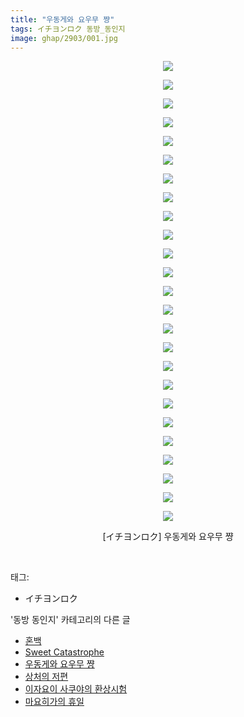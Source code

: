 ```yaml
---
title: "우동게와 요우무 쨩"
tags: イチヨンロク 동방_동인지
image: ghap/2903/001.jpg
---
```

<div class="article">
<p style="text-align: center; clear: none; float: none;"><img src="{{ site.nasurl }}/ghap/2903/001.jpg"/></p>
<p style="text-align: center; clear: none; float: none;"><img src="{{ site.nasurl }}/ghap/2903/002.jpg"/></p>
<p style="text-align: center; clear: none; float: none;"><img src="{{ site.nasurl }}/ghap/2903/003.jpg"/></p>
<p style="text-align: center; clear: none; float: none;"><img src="{{ site.nasurl }}/ghap/2903/004.jpg"/></p>
<p style="text-align: center; clear: none; float: none;"><img src="{{ site.nasurl }}/ghap/2903/005.jpg"/></p>
<p style="text-align: center; clear: none; float: none;"><img src="{{ site.nasurl }}/ghap/2903/006.jpg"/></p>
<p style="text-align: center; clear: none; float: none;"><img src="{{ site.nasurl }}/ghap/2903/007.jpg"/></p>
<p style="text-align: center; clear: none; float: none;"><img src="{{ site.nasurl }}/ghap/2903/008.jpg"/></p>
<p style="text-align: center; clear: none; float: none;"><img src="{{ site.nasurl }}/ghap/2903/009.jpg"/></p>
<p style="text-align: center; clear: none; float: none;"><img src="{{ site.nasurl }}/ghap/2903/010.jpg"/></p>
<p style="text-align: center; clear: none; float: none;"><img src="{{ site.nasurl }}/ghap/2903/011.jpg"/></p>
<p style="text-align: center; clear: none; float: none;"><img src="{{ site.nasurl }}/ghap/2903/012.jpg"/></p>
<p style="text-align: center; clear: none; float: none;"><img src="{{ site.nasurl }}/ghap/2903/013.jpg"/></p>
<p style="text-align: center; clear: none; float: none;"><img src="{{ site.nasurl }}/ghap/2903/014.jpg"/></p>
<p style="text-align: center; clear: none; float: none;"><img src="{{ site.nasurl }}/ghap/2903/015.jpg"/></p>
<p style="text-align: center; clear: none; float: none;"><img src="{{ site.nasurl }}/ghap/2903/016.jpg"/></p>
<p style="text-align: center; clear: none; float: none;"><img src="{{ site.nasurl }}/ghap/2903/017.jpg"/></p>
<p style="text-align: center; clear: none; float: none;"><img src="{{ site.nasurl }}/ghap/2903/018.jpg"/></p>
<p style="text-align: center; clear: none; float: none;"><img src="{{ site.nasurl }}/ghap/2903/019.jpg"/></p>
<p style="text-align: center; clear: none; float: none;"><img src="{{ site.nasurl }}/ghap/2903/020.jpg"/></p>
<p style="text-align: center; clear: none; float: none;"><img src="{{ site.nasurl }}/ghap/2903/021.jpg"/></p>
<p style="text-align: center; clear: none; float: none;"><img src="{{ site.nasurl }}/ghap/2903/022.jpg"/></p>
<p style="text-align: center; clear: none; float: none;"><img src="{{ site.nasurl }}/ghap/2903/023.jpg"/></p>
<p style="text-align: center; clear: none; float: none;"><img src="{{ site.nasurl }}/ghap/2903/024.jpg"/></p>
<p style="text-align: center; clear: none; float: none;"><img src="{{ site.nasurl }}/ghap/2903/025.jpg"/></p>
<p style="text-align: center; clear: none; float: none;">[イチヨンロク] 우동게와 요우무 쨩</p>
<p><br/></p>
</div><div class="tagTrail">
<p>태그: </p>
<ul>
<li>イチヨンロク</li>
</ul>
</div><div class="another">
<p>'동방 동인지' 카테고리의 다른 글</p>
<ul>
<li><a href="/2016-12-14-ghap_2905">혼백</a></li>
<li><a href="/2016-12-14-ghap_2904">Sweet Catastrophe</a></li>
<li><a href="/2016-12-14-ghap_2903">우동게와 요우무 쨩</a></li>
<li><a href="/2016-12-14-ghap_2902">상처의 저편</a></li>
<li><a href="/2016-12-14-ghap_2901">이자요이 사쿠야의 환상시험</a></li>
<li><a href="/2016-12-14-ghap_2900">마요히가의 휴일</a></li>
</ul>
</div><div class="cb_module cb_fluid">
<div class="cb_wrt cb_profile">
</div><!-- commentList close -->
</div>